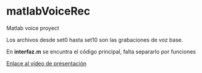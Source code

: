 # matlabVoiceRec
Matlab voice proyect

Los archivos desde set0 hasta set10 son las grabaciones de voz base.

En **interfaz.m** se encuntra el código principal, falta separarlo por funciones

[Enlace al vídeo de presentación](https://www.youtube.com/watch?v=AQrkoCPiY1k&t=11s)
